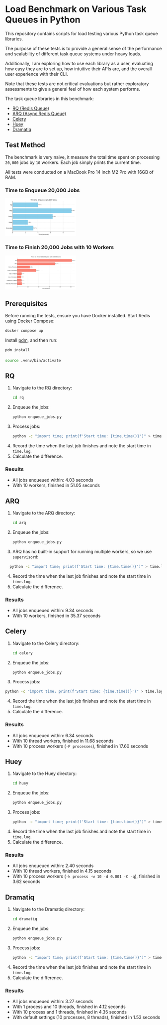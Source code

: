 # Load Benchmark on Various Task Queues in Python

This repository contains scripts for load testing various Python task queue libraries.
 
The purpose of these tests is to provide a general sense of the performance and scalability of different task queue systems under heavy loads. 

Additionally, I am exploring how to use each library as a user, evaluating how easy they are to set up, how intuitive their APIs are, and the overall user experience with their CLI. 

Note that these tests are not critical evaluations but rather exploratory assessments to give a general feel of how each system performs.

The task queue libraries in this benchmark:

- [RQ (Redis Queue)]((https://python-rq.org/))
- [ARQ (Async Redis Queue)](https://arq-docs.helpmanual.io/)
- [Celery](https://docs.celeryq.dev/en/main/getting-started/introduction.html)
- [Huey](https://huey.readthedocs.io/en/latest/)
- [Dramatiq](https://dramatiq.io/index.html)

## Test Method

The benchmark is very naive, it measure the total time spent on processing `20,000` jobs by `10` workers. Each job simply prints the current time.

All tests were conducted on a MacBook Pro 14 inch M2 Pro with 16GB of RAM.

### Time to Enqueue 20,000 Jobs

<img src="images/enqueue_times.png" alt="Time to Enqueue 20,000 Jobs" width="45%">

### Time to Finish 20,000 Jobs with 10 Workers

<img src="images/finish_times.png" alt="Time to Finish 20,000 Jobs with 10 Workers" width="45%">

## Prerequisites

Before running the tests, ensure you have Docker installed. Start Redis using Docker Compose:

```bash
docker compose up
```

Install [pdm](https://pdm-project.org/en/latest/#installation), and then run:

```bash
pdm install

source .venv/bin/activate
```

## RQ

1. Navigate to the RQ directory:
   ```bash
   cd rq
   ```
2. Enqueue the jobs:
   ```bash
   python enqueue_jobs.py
   ```
3. Process jobs:
   ```bash
   python -c "import time; print(f'Start time: {time.time()}')" > time.log && rq worker-pool -q -n 10
   ```
4. Record the time when the last job finishes and note the start time in `time.log`.
5. Calculate the difference.

### Results

- All jobs enqueued within: 4.03 seconds
- With 10 workers, finished in 51.05 seconds


## ARQ

1. Navigate to the ARQ directory:
   ```bash
   cd arq
   ```
2. Enqueue the jobs:
   ```bash
   python enqueue_jobs.py
   ```
3. ARQ has no built-in support for running multiple workers, so we use `supervisord`:
  ```bash
    python -c "import time; print(f'Start time: {time.time()}')" > time.log && supervisord -c supervisord.conf
  ```
4. Record the time when the last job finishes and note the start time in `time.log`.
5. Calculate the difference.

### Results

- All jobs enqueued within: 9.34 seconds
- With 10 workers, finished in 35.37 seconds


## Celery

1. Navigate to the Celery directory:
   ```bash
   cd celery
   ```
2. Enqueue the jobs:
   ```bash
   python enqueue_jobs.py
   ```
3. Process jobs:
```bash
python -c "import time; print(f'Start time: {time.time()}')" > time.log && celery -q --skip-checks -A tasks worker --loglevel=info -c 10 -P threads
```
4. Record the time when the last job finishes and note the start time in `time.log`.
5. Calculate the difference.

### Results

- All jobs enqueued within: 6.34 seconds
- With 10 thread workers, finished in 11.68 seconds
- With 10 process workers (`-P processes`), finished in 17.60 seconds



## Huey

1. Navigate to the Huey directory:
   ```bash
   cd huey
   ```
2. Enqueue the jobs:
   ```bash
   python enqueue_jobs.py
   ```
3. Process jobs:
   ```bash
   python -c "import time; print(f'Start time: {time.time()}')" > time.log && huey_consumer.py tasks.huey -k thread -w 10 -d 0.001 -C -q
   ```
4. Record the time when the last job finishes and note the start time in `time.log`.
5. Calculate the difference.

### Results

- All jobs enqueued within: 2.40 seconds
- With 10 thread workers, finished in 4.15 seconds
- With 10 process workers (`-k process -w 10 -d 0.001 -C -q`), finished in 3.62 seconds

## Dramatiq

1. Navigate to the Dramatiq directory:
   ```bash
   cd dramatiq
   ```
2. Enqueue the jobs:
   ```bash
   python enqueue_jobs.py
   ```
3. Process jobs:
   ```bash
   python -c "import time; print(f'Start time: {time.time()}')" > time.log && dramatiq tasks -p 1 -t 10
   ```
4. Record the time when the last job finishes and note the start time in `time.log`.
5. Calculate the difference.

### Results

- All jobs enqueued within: 3.27 seconds
- With 1 process and 10 threads, finished in 4.12 seconds
- With 10 process and 1 threads, finished in 4.35 seconds
- With default settings (10 processes, 8 threads), finished in 1.53 seconds